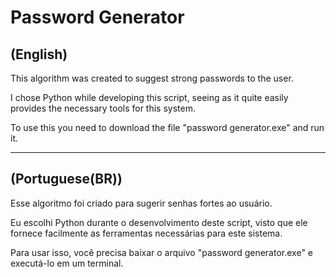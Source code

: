 # Password Generator 
(English)
------------------
This algorithm was created to suggest strong passwords to the user.

I chose Python while developing this script, seeing as it quite easily provides the necessary tools for this system.

To use this you need to download the file "password generator.exe" and run it.

---------------------------------------------------------------------------------------------------------------------------
(Portuguese(BR))
-------------------------
Esse algoritmo foi criado para sugerir senhas fortes ao usuário.

Eu escolhi Python durante o desenvolvimento deste script, visto que ele fornece facilmente as ferramentas necessárias para este sistema.

Para usar isso, você precisa baixar o arquivo "password generator.exe" e executá-lo em um terminal.

